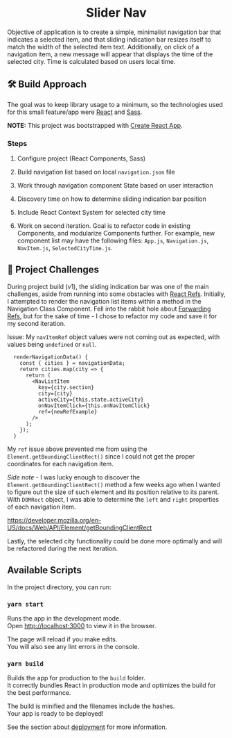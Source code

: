 <h1 align="center">
  Slider Nav
</h1>

Objective of application is to create a simple, minimalist navigation bar that indicates a selected item, and that sliding indication bar resizes itself to match the width of the selected item text. Additionally, on click of a navigation item, a new message will appear that displays the time of the selected city. Time is calculated based on users local time.

## 🛠 Build Approach

The goal was to keep library usage to a minimum, so the technologies used for this small feature/app were [React](https://github.com/facebook/react/) and [Sass](https://github.com/sass).

**NOTE:** This project was bootstrapped with [Create React App](https://github.com/facebook/create-react-app).

### **Steps**
1. Configure project (React Components, Sass)

2. Build navigation list based on local `navigation.json` file

3. Work through navigation component State based on user interaction

4. Discovery time on how to determine sliding indication bar position

5. Include React Context System for selected city time

6. Work on second iteration. Goal is to refactor code in existing Components, and modularize Components further. For example, new component list may have the following files: `App.js`, `Navigation.js`, `NavItem.js`, `SelectedCityTime.js`.

## 🤔 **Project Challenges**

During project build (v1), the sliding indication bar was one of the main challenges, aside from running into some obstacles with [React Refs](https://reactjs.org/docs/refs-and-the-dom.html). Initially, I attempted to render the navigation list items within a method in the Navigation Class Component. Fell into the rabbit hole about [Forwarding Refs](https://reactjs.org/docs/forwarding-refs.html), but for the sake of time - I chose to refactor my code and save it for my second iteration.

Issue: My `navItemRef` object values were not coming out as expected, with values being `undefined` or `null`.

```
  renderNavigationData() {
    const { cities } = navigationData;
    return cities.map(city => {
      return (
        <NavListItem
          key={city.section}
          city={city}
          activeCity={this.state.activeCity}
          onNavItemClick={this.onNavItemClick}
          ref={newRefExample}
        />
      );
    });
  }
```

My `ref` issue above prevented me from using the `Element.getBoundingClientRect()` since I could not get the proper coordinates for each navigation item.

_Side note_ - I was lucky enough to discover the `Element.getBoundingClientRect()` method a few weeks ago when I wanted to figure out the size of such element and its position relative to its parent. With `DOMRect` object, I was able to determine the `left` and `right` properties of each navigation item.

https://developer.mozilla.org/en-US/docs/Web/API/Element/getBoundingClientRect

Lastly, the selected city functionality could be done more optimally and will be refactored during the next iteration.

## Available Scripts

In the project directory, you can run:

### `yarn start`

Runs the app in the development mode.<br />
Open [http://localhost:3000](http://localhost:3000) to view it in the browser.

The page will reload if you make edits.<br />
You will also see any lint errors in the console.

### `yarn build`

Builds the app for production to the `build` folder.<br />
It correctly bundles React in production mode and optimizes the build for the best performance.

The build is minified and the filenames include the hashes.<br />
Your app is ready to be deployed!

See the section about [deployment](https://facebook.github.io/create-react-app/docs/deployment) for more information.
